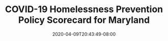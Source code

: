---
title: "COVID-19 Homelessness Prevention Policy Scorecard for Maryland"
date: 2020-04-09T20:43:49-08:00
layout: single
type: covid-policy-rankings
state_abbrev: md # use state abbreviation.
state_title: Maryland
photoCredit:
hasSubnav: true
socialDescription: COVID-19 Homelessness Prevention Policy Scorecard for Maryland
description: See how Maryland ranks in our nationwide scorecard of homelessness prevention policies in response to COVID-19.
url: /covid-policy-rankings/md
aliases:
    - /covid-policy-rankings/md
    - /covid-policy-rankings/maryland
    - /es/covid-policy-rankings/md
    - /es/covid-policy-rankings/maryland
---